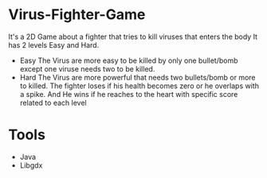 # Virus-Fighter-Game
It's a 2D Game about a fighter that tries to kill viruses that enters the body 
It has 2 levels Easy and Hard.
- Easy
The Virus are more easy to be killed by only one bullet/bomb except one viruse needs two to be killed.
- Hard
The Virus are more powerful that needs two bullets/bomb or more to killed.
The fighter loses if his health becomes zero or he overlaps with a spike.
And He wins if he reaches to the heart with specific score related to each level

# Tools
+ Java
+ Libgdx

